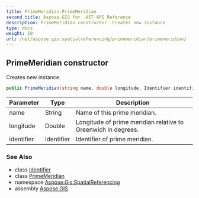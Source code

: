 ```yaml
---
title: PrimeMeridian.PrimeMeridian
second_title: Aspose.GIS for .NET API Reference
description: PrimeMeridian constructor. Creates new instance
type: docs
weight: 10
url: /net/aspose.gis.spatialreferencing/primemeridian/primemeridian/
---
```

## PrimeMeridian constructor

Creates new instance.

```csharp
public PrimeMeridian(string name, double longitude, Identifier identifier = null)
```

| Parameter | Type | Description |
| --- | --- | --- |
| name | String | Name of this prime meridian. |
| longitude | Double | Longitude of prime meridian relative to Greenwich in degrees. |
| identifier | Identifier | Identifier of prime meridian. |

### See Also

* class [Identifier](../../identifier/)
* class [PrimeMeridian](../)
* namespace [Aspose.Gis.SpatialReferencing](../../primemeridian/)
* assembly [Aspose.GIS](../../../)


